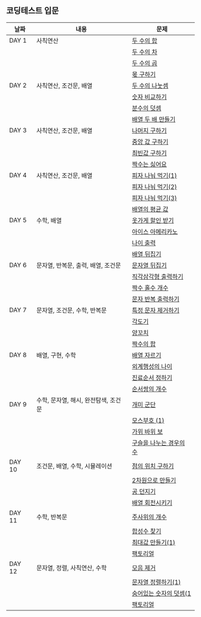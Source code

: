 ## 코딩테스트 입문

| 날짜   | 내용                                 | 문제                                      |
| ------ | ------------------------------------ | ----------------------------------------- |
| DAY 1  | 사칙연산                             | [두 수의 합](./DAY_01/01.js)              |
|        |                                      | [두 수의 차](./DAY_01/02.js)              |
|        |                                      | [두 수의 곱](./DAY_01/03.js)              |
|        |                                      | [몫 구하기](./DAY_01/04.js)               |
| DAY 2  | 사칙연산, 조건문, 배열               | [두 수의 나눗셈](./DAY_02/01.js)          |
|        |                                      | [숫자 비교하기](./DAY_02/02.js)           |
|        |                                      | [분수의 덧셈](./DAY_02/03.js)             |
|        |                                      | [배열 두 배 만들기](./DAY_02/04.js)       |
| DAY 3  | 사칙연산, 조건문, 배열               | [나머지 구하기](./DAY_03/01.js)           |
|        |                                      | [중앙 값 구하기](./DAY_03/02.js)          |
|        |                                      | [최빈값 구하기](./DAY_03/03.js)           |
|        |                                      | [짝수는 싫어요](./DAY_03/04.js)           |
| DAY 4  | 사칙연산, 조건문, 배열               | [피자 나눠 먹기(1)](./DAY_04/01.js)       |
|        |                                      | [피자 나눠 먹기(2)](./DAY_04/02.js)       |
|        |                                      | [피자 나눠 먹기(3)](./DAY_04/03.js)       |
|        |                                      | [배열의 평균 값](./DAY_04/04.js)          |
| DAY 5  | 수학, 배열                           | [옷가게 할인 받기](./DAY_05/01.js)        |
|        |                                      | [아이스 아메리카노](./DAY_05/02.js)       |
|        |                                      | [나이 출력](./DAY_05/03.js)               |
|        |                                      | [배열 뒤집기](./DAY_05/04.js)             |
| DAY 6  | 문자열, 반복문, 출력, 배열, 조건문   | [문자열 뒤집기](./DAY_06/01.js)           |
|        |                                      | [직각삼각형 출력하기](./DAY_06/02.js)     |
|        |                                      | [짝수 홀수 개수](./DAY_06/03.js)          |
|        |                                      | [문자 반복 출력하기](./DAY_06/04.js)      |
| DAY 7  | 문자열, 조건문, 수학, 반복문         | [특정 문자 제거하기](./DAY_07/01.js)      |
|        |                                      | [각도기](./DAY_07/02.js)                  |
|        |                                      | [양꼬치](./DAY_07/03.js)                  |
|        |                                      | [짝수의 합](./DAY_07/04.js)               |
| DAY 8  | 배열, 구현, 수학                     | [배열 자르기](./DAY_08/01.js)             |
|        |                                      | [외계행성의 나이](./DAY_08/02.js)         |
|        |                                      | [진료순서 정하기](./DAY_08/03.js)         |
|        |                                      | [순서쌍의 개수](./DAY_08/04.js)           |
| DAY 9  | 수학, 문자열, 해시, 완전탐색, 조건문 | [개미 군단](./DAY_09/01.js)               |
|        |                                      | [모스부호 (1)](./DAY_09/02.js)            |
|        |                                      | [가위 바위 보](./DAY_09/03.js)            |
|        |                                      | [구슬을 나누는 경우의 수](./DAY_09/04.js) |
| DAY 10 | 조건문, 배열, 수학, 시뮬레이션       | [점의 위치 구하기](./DAY_10/01.js)        |
|        |                                      | [2차원으로 만들기](./DAY_10/02.js)        |
|        |                                      | [공 던지기](./DAY_10/03.js)               |
|        |                                      | [배열 회전시키기](./DAY_10/04.js)         |
| DAY 11 | 수학, 반복문                         | [주사위의 개수](./DAY_11/01.js)           |
|        |                                      | [합성수 찾기](./DAY_11/02.js)             |
|        |                                      | [최대값 만들기(1)](./DAY_11/03.js)        |
|        |                                      | [팩토리얼](./DAY_11/04.js)                |
| DAY 12 | 문자열, 정렬, 사칙연산, 수학         | [모음 제거](./DAY_12/01.js)               |
|        |                                      | [문자열 정렬하기(1)](./DAY_12/02.js)      |
|        |                                      | [숨어있는 숫자의 덧셈(1](./DAY_12/03.js)  |
|        |                                      | [팩토리얼](./DAY_12/04.js)                |
